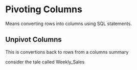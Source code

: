 # Pivoting Columns

Means converting rows into columns using SQL statements.

## Unpivot Columns

This is convertions back to rows from a columns summary

consider the tale called Weekly_Sales

